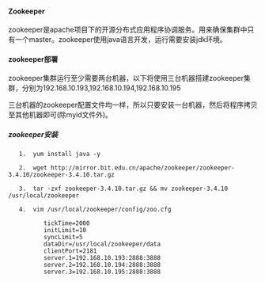 #### Zookeeper

zookeeper是apache项目下的开源分布式应用程序协调服务。用来确保集群中只有一个master。zookeeper使用java语言开发，运行需要安装jdk环境。

#### zookeeper部署

zookeeper集群运行至少需要两台机器，以下将使用三台机器搭建zookeeper集群，分别为192.168.10.193,192.168.10.194,192.168.10.195

三台机器的zookeeper配置文件均一样，所以只要安装一台机器，然后将程序拷贝至其他机器即可\(除myid文件外\)。

##### zookeeper安装

```
   1.  yum install java -y
   
   2.  wget http://mirror.bit.edu.cn/apache/zookeeper/zookeeper-3.4.10/zookeeper-3.4.10.tar.gz
   
   3.  tar -zxf zookeeper-3.4.10.tar.gz && mv zookeeper-3.4.10 /usr/local/zookeeper
   
   4.  vim /usr/local/zookeeper/config/zoo.cfg
   
          tickTime=2000
          initLimit=10
          syncLimit=5
          dataDir=/usr/local/zookeeper/data
          clientPort=2181
          server.1=192.168.10.193:2888:3888
          server.2=192.168.10.194:2888:3888
          server.3=192.168.10.195:2888:3888
```



